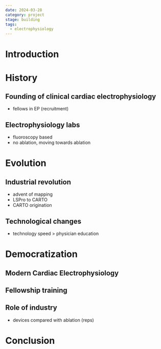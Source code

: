 ```yaml
---
date: 2024-03-28
category: project
stage: building
tags:
  - electrophysiology
---
```


# Introduction

# History

## Founding of clinical cardiac electrophysiology

- fellows in EP (recruitment)

## Electrophysiology labs

- fluoroscopy based
- no ablation, moving towards ablation

# Evolution

## Industrial revolution

- advent of mapping
- LSPro to CARTO
- CARTO origination

## Technological changes

- technology speed > physician education

# Democratization

## Modern Cardiac Electrophysiology

## Fellowship training

## Role of industry

- devices compared with ablation (reps)

# Conclusion